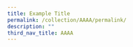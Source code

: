```yaml
---
title: Example Title
permalink: /collection/AAAA/permalink/
description: ""
third_nav_title: AAAA
---
```

